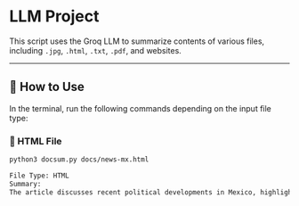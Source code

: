 # LLM Project

This script uses the Groq LLM to summarize contents of various files, including `.jpg`, `.html`, `.txt`, `.pdf`, and websites.

---

## 🔧 How to Use

In the terminal, run the following commands depending on the input file type:

### 📄 HTML File

```bash
python3 docsum.py docs/news-mx.html

File Type: HTML  
Summary:  
The article discusses recent political developments in Mexico, highlighting key reforms and public response.
